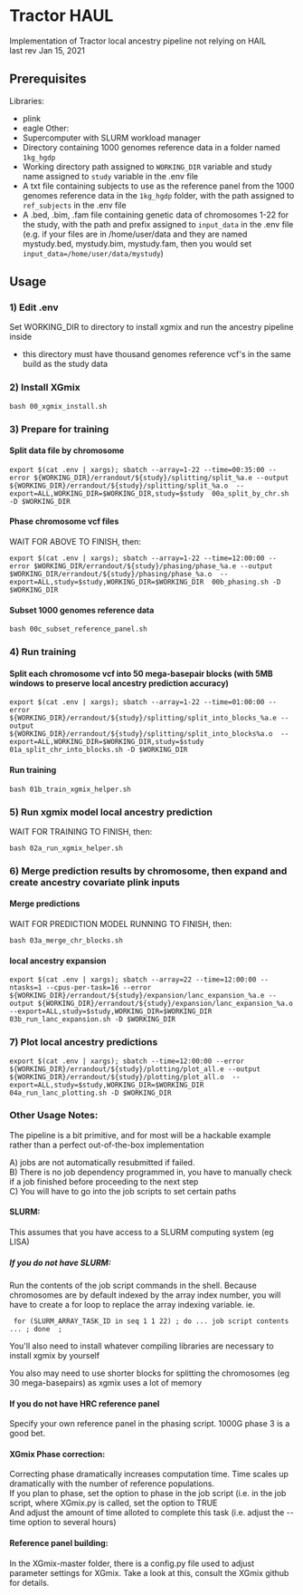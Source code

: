 # Tractor HAUL
Implementation of Tractor local ancestry pipeline not relying on HAIL  
last rev Jan 15, 2021

## Prerequisites
Libraries:
- plink
- eagle
Other:
- Supercomputer with SLURM workload manager
- Directory containing 1000 genomes reference data in a folder named `1kg_hgdp`
- Working directory path assigned to `WORKING_DIR` variable and study name assigned to `study` variable in the .env file
- A txt file containing subjects to use as the reference panel from the 1000 genomes reference data in the `1kg_hgdp` folder, with the path assigned to `ref_subjects` in the .env file
- A .bed, .bim, .fam file containing genetic data of chromosomes 1-22 for the study, with the path and prefix assigned to `input_data` in the .env file (e.g. if your files are in /home/user/data and they are named mystudy.bed, mystudy.bim, mystudy.fam, then you would set `input_data=/home/user/data/mystudy`)

## Usage  
### 1) Edit .env
Set WORKING_DIR to directory to install xgmix and run the ancestry pipeline inside
  - this directory must have thousand genomes reference vcf's in the same build as the study data

### 2) Install XGmix
```
bash 00_xgmix_install.sh
```

### 3) Prepare for training

#### Split data file by chromosome
```
export $(cat .env | xargs); sbatch --array=1-22 --time=00:35:00 --error ${WORKING_DIR}/errandout/${study}/splitting/split_%a.e --output ${WORKING_DIR}/errandout/${study}/splitting/split_%a.o  --export=ALL,WORKING_DIR=$WORKING_DIR,study=$study  00a_split_by_chr.sh -D $WORKING_DIR
```

#### Phase chromosome vcf files
WAIT FOR ABOVE TO FINISH, then:
```
export $(cat .env | xargs); sbatch --array=1-22 --time=12:00:00 --error $WORKING_DIR/errandout/${study}/phasing/phase_%a.e --output $WORKING_DIR/errandout/${study}/phasing/phase_%a.o  --export=ALL,study=$study,WORKING_DIR=$WORKING_DIR  00b_phasing.sh -D $WORKING_DIR
```

#### Subset 1000 genomes reference data
```
bash 00c_subset_reference_panel.sh
```

### 4) Run training

#### Split each chromosome vcf into 50 mega-basepair blocks (with 5MB windows to preserve local ancestry prediction accuracy)
```
export $(cat .env | xargs); sbatch --array=1-22 --time=01:00:00 --error ${WORKING_DIR}/errandout/${study}/splitting/split_into_blocks_%a.e --output ${WORKING_DIR}/errandout/${study}/splitting/split_into_blocks%a.o  --export=ALL,WORKING_DIR=$WORKING_DIR,study=$study  01a_split_chr_into_blocks.sh -D $WORKING_DIR
```

#### Run training
```
bash 01b_train_xgmix_helper.sh
```

### 5) Run xgmix model local ancestry prediction
WAIT FOR TRAINING TO FINISH, then:
```
bash 02a_run_xgmix_helper.sh
```

### 6) Merge prediction results by chromosome, then expand and create ancestry covariate plink inputs

#### Merge predictions
WAIT FOR PREDICTION MODEL RUNNING TO FINISH, then:
```
bash 03a_merge_chr_blocks.sh
```

#### local ancestry expansion
```
export $(cat .env | xargs); sbatch --array=22 --time=12:00:00 --ntasks=1 --cpus-per-task=16 --error ${WORKING_DIR}/errandout/${study}/expansion/lanc_expansion_%a.e --output ${WORKING_DIR}/errandout/${study}/expansion/lanc_expansion_%a.o  --export=ALL,study=$study,WORKING_DIR=$WORKING_DIR  03b_run_lanc_expansion.sh -D $WORKING_DIR
```

### 7) Plot local ancestry predictions
```
export $(cat .env | xargs); sbatch --time=12:00:00 --error ${WORKING_DIR}/errandout/${study}/plotting/plot_all.e --output ${WORKING_DIR}/errandout/${study}/plotting/plot_all.o  --export=ALL,study=$study,WORKING_DIR=$WORKING_DIR  04a_run_lanc_plotting.sh -D $WORKING_DIR
```

### Other Usage Notes:  

The pipeline is a bit primitive, and for most will be a hackable example rather than a perfect out-of-the-box implementation

  A) jobs are not automatically resubmitted if failed.  
  B) There is no job dependency programmed in, you have to manually check if a job finished before proceeding to the next step  
  C) You will have to go into the job scripts to set certain paths

#### SLURM:
 This assumes that you have access to a SLURM computing system (eg LISA)

##### If you do not have SLURM:  
   Run the contents of the job script commands in the shell. Because chromosomes are by default indexed by the array index number, you will have to create a for loop to replace the array indexing variable. ie.

     for (SLURM_ARRAY_TASK_ID in seq 1 1 22) ; do ... job script contents ... ; done  ;  

   You'll also need to install whatever compiling libraries are necessary to install xgmix by yourself

   You also may need to use shorter blocks for splitting the chromosomes (eg 30 mega-basepairs) as xgmix uses a lot of memory

#### If you do not have HRC reference panel
   Specify your own reference panel in the phasing script. 1000G phase 3 is a good bet.

#### XGmix Phase correction:  
   Correcting phase dramatically increases computation time. Time scales up dramatically with the number of reference populations.  
   If you plan to phase, set the option to phase in the job script (i.e. in the job script, where XGmix.py is called, set the <phase> option to TRUE   
   And adjust the amount of time alloted to complete this task (i.e. adjust the --time option to several hours)  


#### Reference panel building:  
   In the XGmix-master folder, there is a config.py file used to adjust parameter settings for XGmix. Take a look at this, consult the XGmix github for details.

